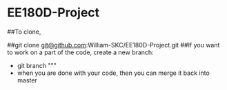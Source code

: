# EE180D-Project

##To clone, 

##git clone git@github.com:William-SKC/EE180D-Project.git
##If you want to work on a part of the code, create a new branch:
* git branch "<branch name>""
* when you are done with your code, then you can merge it back into master